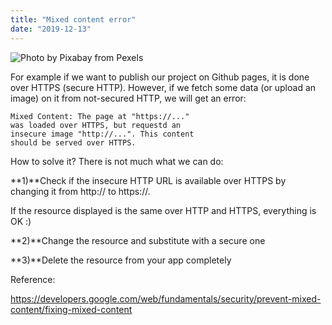 ```yaml
---
title: "Mixed content error"
date: "2019-12-13"
---
```


![](https://i.imgur.com/ReyaN6N.jpg "Photo by Pixabay from Pexels")

For example if we want to publish our project on Github pages, it is done over HTTPS (secure HTTP). However, if we fetch some data (or upload an image) on it from not-secured HTTP, we will get an error:
```
Mixed Content: The page at "https://..." 
was loaded over HTTPS, but requestd an 
insecure image "http://...". This content 
should be served over HTTPS.
```

How to solve it? There is not much what we can do:

**1)**Check if the insecure HTTP URL is available over HTTPS by changing it from http:// to https://.

If the resource displayed is the same over HTTP and HTTPS, everything is OK :)

**2)**Change the resource and substitute with a secure one

**3)**Delete the resource from your app completely

Reference:

https://developers.google.com/web/fundamentals/security/prevent-mixed-content/fixing-mixed-content